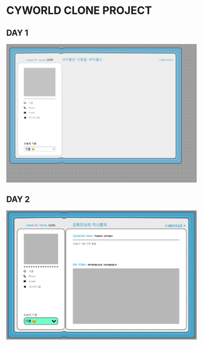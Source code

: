 # CYWORLD CLONE PROJECT

## DAY 1
![](../../pictures/cyworld-day1.png)

## DAY 2
![](../../pictures/cyworld-day2.png)